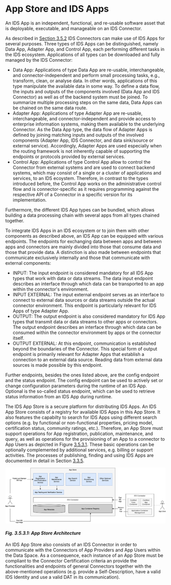 # App Store and IDS Apps

An IDS App is an independent, functional, and re-usable software asset that is deployable, executable, and manageable on an IDS Connector.

As described in [Section 3.5.2](3_5_2_0_Connector.md) IDS Connectors can make use of IDS Apps for several purposes. Three types of IDS Apps can be distinguished, namely Data App, Adapter App, and Control App, each performing different tasks in the IDS ecosystem. Applications of all types can be downloaded and fully managed by the IDS Connector:
* Data App: Applications of type Data App are re-usable, interchangeable, and connector-independent and perform small processing tasks, e.g., transform, clean, or analyse data. In other words, applications of this type manipulate the available data in some way. To define a data flow, the inputs and outputs of the components involved (Data App and IDS Connector) as well as of the backend system must be joined. To summarize multiple processing steps on the same data, Data Apps can be chained on the same data route.
* Adapter App: Applications of type Adapter App are re-usable, interchangeable, and connector-independent and provide access to enterprise information systems, making them available to the underlying Connector. As the Data App type, the data flow of Adapter Apps is defined by joining matching inputs and outputs of the involved components (Adapter App, IDS Connector, and data sink/source or external service). Accordingly, Adapter Apps are used especially when the routing framework is not inherently capable of supporting the endpoints or protocols provided by external services.
* Control App: Applications of type Control App allow to control the Connector from external systems and are used to connect backend systems, which may consist of a single or a cluster of applications and services, to an IDS ecoystem. Therefore, in contrast to the types introduced before, the Control App works on the administrative control flow and is connector-specific as it requires programming against the respective API of a Connector in a specific version for its implementation.

Furthermore, the different IDS App types can be bundled, which allows building a data processing chain with several apps from all types chained together.

To integrate IDS Apps in an IDS ecosystem or to join them with other components as described above, an IDS App can be equipped with various endpoints. The endpoints for exchanging data between apps and between apps and connectors are mainly divided into those that consume data and those that provide data. A distinction is also made between endpoints that communicate exclusively internally and those that communicate with external components: 
* INPUT: The input endpoint is considered mandatory for all IDS App types that work with data or data streams. The data input endpoint describes an interface through which data can be transported to an app within the connector's environment.
* INPUT EXTERNAL: The input external endpoint serves as an interface to connect to external data sources or data streams outside the actual connector environment. This endpoint is particularly relevant for IDS Apps of type Adapter App.
* OUTPUT: The output endpoint is also considered mandatory for IDS App types that transmit data or data streams to other apps or connectors. The output endpoint describes an interface through which data can be consumed within the connector environment by apps or the connector itself.
* OUTPUT EXTERNAL: At this endpoint, communication is established beyond the boundaries of the Connector. This special form of output endpoint is primarily relevant for Adapter Apps that establish a connection to an external data source. Reading data from external data sources is made possible by this endpoint. 

Further endpoints, besides the ones listed above, are the config endpoint and the status endpoint. The config endpoint can be used to actively set or change configuration parameters during the runtime of an IDS App. Optional is the so-called status endpoint, which can be used to retrieve status information from an IDS App during runtime.

The IDS App Store is a secure platform for distributing IDS Apps. An IDS App Store consists of a registry for available IDS Apps in this App Store. It also features the capabilty to search for IDS Apps using different search options (e.g. by functional or non-functional properties, pricing model, certification status, community ratings, etc.). Therefore, an App Store must support operations for App registration, publication, maintenance, and query, as well as operations for the provisioning of an App to a connector to App Users as depicted in Figure [3.5.3.1](#AppStoreArchitecture). These basic operations can be optionally complemented by additional services, e.g. billing or support activities. The processes of publishing, finding and using IDS Apps are documented in detail in Section [3.3.5](../3_3_Process_Layer/3_3_5_Publishing_and_using_Data_Apps.md).

![AppStoreArchitecture](./media/app-store-architecture.png)
#### _Fig. 3.5.3.1: App Store Architecture_

An IDS App Store also consists of an IDS Connector in order to communicate with the Connectors of App Providers and App Users within the Data Space. As a consequence, each instance of an App Store must be compliant to the Connector Certification criteria an provide the functionalities and endpoints of general Connectors together with the above-mentioned operations (e.g. provide a Self-Description, have a valid IDS Identity and use a valid DAT in its communication).

